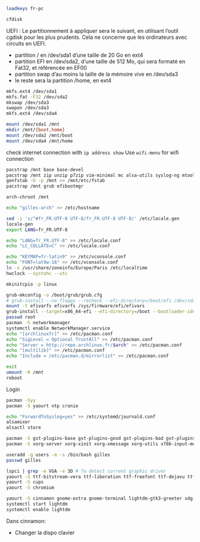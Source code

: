 
```bash
loadkeys fr-pc

cfdisk
```
UEFI : Le partitionnement à appliquer sera le suivant, en utilisant l’outil cgdisk pour les plus prudents. Cela ne concerne que les ordinateurs avec circuits en UEFI. 
 * partition / en /dev/sda1 d’une taille de 20 Go en ext4
 * partition EFI en /dev/sda2, d’une taille de 512 Mo, qui sera formaté en Fat32, et référencée en EF00
 * partition swap d’au moins la taille de la mémoire vive en /dev/sda3
 * le reste sera la partition /home, en ext4

```bash
mkfs.ext4 /dev/sda1
mkfs.fat -F32 /dev/sda2
mkswap /dev/sda3
swapon /dev/sda3
mkfs.ext4 /dev/sda4

mount /dev/sda1 /mnt
mkdir /mnt/{boot,home}
mount /dev/sda2 /mnt/boot
mount /dev/sda4 /mnt/home
```

check internet connection with `ip address show`
Use `wifi-menu` for wifi connection

```bash
pacstrap /mnt base base-devel
pacstrap /mnt zip unzip p7zip vim-minimal mc alsa-utils syslog-ng mtools dosfstools
genfstab -U -p /mnt >> /mnt/etc/fstab
pacstrap /mnt grub efibootmgr

arch-chroot /mnt

echo "gilles-arch" >> /etc/hostname

sed -i 's/^#fr_FR.UTF-8 UTF-8/fr_FR.UTF-8 UTF-8/' /etc/locale.gen
locale-gen
export LANG=fr_FR.UTF-8

echo "LANG=fr_FR.UTF-8" >> /etc/locale.conf
echo "LC_COLLATE=C" >> /etc/locale.conf

echo "KEYMAP=fr-latin9" >> /etc/vconsole.conf
echo "FONT=lat9w-16" >> /etc/vconsole.conf
ln -s /usr/share/zoneinfo/Europe/Paris /etc/localtime
hwclock --systohc --utc

mkinitcpio -p linux

grub-mkconfig -o /boot/grub/grub.cfg
# grub-install --no-floppy --recheck --efi-directory=/boot/efi /dev/sda
mount -t efivarfs efivarfs /sys/firmware/efi/efivars
grub-install --target=x86_64-efi --efi-directory=/boot --bootloader-id=arch_grub --recheck
passwd root
pacman -S networkmanager
systemctl enable NetworkManager.service
echo "[archlinuxfr]" >> /etc/pacman.conf
echo "SigLevel = Optional TrustAll" >> /etc/pacman.conf
echo "Server = http://repo.archlinux.fr/$arch" >> /etc/pacman.conf
echo "[multilib]" >> /etc/pacman.conf
echo "Include = /etc/pacman.d/mirrorlist" >> /etc/pacman.conf

exit
umount -R /mnt
reboot
```

Login

```bash
pacman -Syy
pacman -S yaourt ntp cronie

echo "ForwardToSyslog=yes" >> /etc/systemd/journald.conf
alsamixer
alsactl store

pacman -S gst-plugins-base gst-plugins-good gst-plugins-bad gst-plugins-ugly gst-libav
pacman -S xorg-server xorg-xinit xorg-xmessage xorg-utils xf86-input-mouse xf86-video-modesetting xorg-server-utils xorg-apps

useradd -g users -m -s /bin/bash gilles
passwd gilles

lspci | grep -e VGA -e 3D # To detect current graphic driver
yaourt -S ttf-bitstream-vera ttf-liberation ttf-freefont ttf-dejavu ttf-ms-fonts
yaourt -S cups
yaourt -S chromium

yaourt -S cinnamon gnome-extra gnome-terminal lightdm-gtk3-greeter xdg-user-dirs gnome-icon-theme
systemctl start lightdm
systemctl enable lightdm
```

Dans cinnamon:
 - Changer la dispo clavier
 
